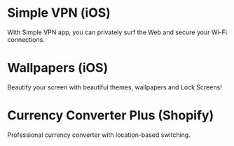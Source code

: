 # Simple VPN (iOS)

With Simple VPN app, you can privately surf the Web and secure your Wi-Fi connections.

# Wallpapers (iOS)

Beautify your screen with beautiful themes, wallpapers and Lock Screens!

# Currency Converter Plus (Shopify)

Professional currency converter with location-based switching.
